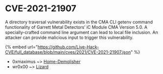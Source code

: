 # CVE-2021-21907

A directory traversal vulnerability exists in the CMA CLI getenv command functionality of Garrett Metal Detectors’ iC Module CMA Version 5.0. A specially-crafted command line argument can lead to local file inclusion. An attacker can provide malicious input to trigger this vulnerability.

{% embed url="https://github.com/Live-Hack-CVE/full_database/blob/main/cves/2021/CVE-2021-21907.json" %}


* 0xmaximus ~> [Home-Demolisher](https://zeste.alice-snow.ru/2021/database/cve-2021-21907/home-demolisher-0xmaximus)
* wr0x00 ~> [Lizard](https://zeste.alice-snow.ru/2021/database/cve-2021-21907/lizard-wr0x00)
